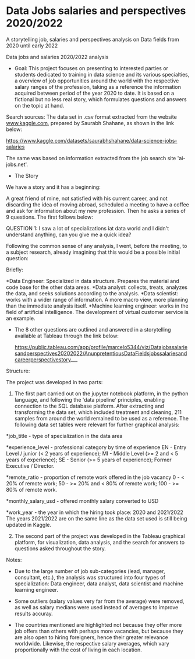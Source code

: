# Data Jobs salaries and perspectives 2020/2022
 A storytelling job, salaries and perspectives analysis on Data fields from 2020 until early 2022

 Data jobs and salaries 2020/2022 analysis

   * Goal: This project focuses on presenting to interested parties or students dedicated to training in data science and its various specialties, a            overview of job opportunities around the world with the respective salary ranges of the profession, taking as a reference the information acquired          between period of the year 2020 to date.
   It is based on a fictional but no less real story, which formulates questions and answers on the topic at hand.
   
   Search sources:
   The data set in .csv format extracted from the website www.kaggle.com, prepared by Saurabh Shahane, as shown in the link below:
   
   https://www.kaggle.com/datasets/saurabhshahane/data-science-jobs-salaries
   
   The same was based on information extracted from the job search site 'ai-jobs.net'.
   
   
   * The Story
   
   We have a story and it has a beginning:
   
   A great friend of mine, not satisfied with his current career, and not discarding the idea of moving abroad, scheduled a meeting to have a coffee and      ask for information about my new profession. Then he asks a series of 9 questions. The first follows below:
   
   QUESTION 1: I saw a lot of specializations iat data world and I didn't understand anything, can you give me a quick idea?
   
   Following the common sense of any analysis, I went, before the meeting, to a subject research, already imagining that this would be a possible initial      question:
   
   Briefly:
   
   *Data Engineer: Specialized in data structure. Prepares the material and code base for the other data areas.
   *Data analyst: collects, treats, analyzes the data, and seeks solutions according to the analysis.
   *Data scientist: works with a wider range of information. A more macro view, more planning than the immediate analysis itself.
   *Machine learning engineer: works in the field of artificial intelligence. The development of virtual customer service is an example.
   
   
   * The  8 other questions are outlined and answered in a storytelling available at Tableau through the link below:
   
     https://public.tableau.com/app/profile/marcelo5344/viz/Datajobssalariesandperspectives20202022/AnunpretentiousDataFieldsjobssalariesandcareerperspectivestory___
   
   Structure:
   
   The project was developed in two parts:
   
   1) The first part carried out on the jupyter notebook platform, in the python language, and following the 'data pipeline' principles, enabling connection to the SQL database platform. After extracting and transforming the data set, which included treatment and cleaning, 211 samples from around the world remained to be used as a reference. The following data set tables were relevant for further graphical analysis:
   
   *job_title - type of specialization in the data area
   
   *experience_level - professional category by time of experience
                     EN - Entry Level / junior (< 2 years of experience);
                     MI - Middle Level (>= 2 and < 5 years of experience);
                     SE - Senior (>= 5 years of experience);
                     Former Executive / Director.
                     
   *remote_ratio - proportion of remote work offered in the job vacancy
                 0 - < 20% of remote work;
                 50 - >= 20% and < 80% of remote work;
                 100 - >= 80% of remote work.
                 
   *monthly_salary_usd - offered monthly salary converted to USD
   
   *work_year - the year in which the hiring took place: 2020 and 2021/2022
                The years 2021/2022 are on the same line as the data set used is still being updated in Kaggle.
               
              
   2) The second part of the project was developed in the Tableau graphical platform, for visualization, data analysis, and the search for answers to questions asked throughout the story.
   
   Notes:
   * Due to the large number of job sub-categories (lead, manager, consultant, etc.), the analysis was structured into four types of specialization:
     Data engineer, data analyst, data scientist and machine learning engineer.
   
   * Some outliers (salary values very far from the average) were removed, as well as salary medians were used instead of averages to improve results accuray.
   
   * The countries mentioned are highlighted not because they offer more job offers than others with perhaps more vacancies, but because they are also open to hiring foreigners, hence their greater relevance worldwide. Likewise, the respective salary averages, which vary proportionally with the cost of living in each location.
   
